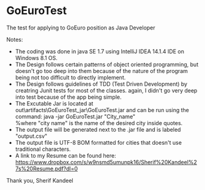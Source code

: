 # GoEuroTest
The test for applying to GoEuro position as Java Developer

Notes: 
- The coding was done in java SE 1.7 using IntelliJ IDEA 14.1.4 IDE on Windows 8.1 OS.
- The Design follows certain patterns of object oriented programming, but doesn't go too deep into them because of the nature of the program being not too difficult to directly implement.
- The Design follows guidelines of TDD (Test Driven Development) by creatring Junit tests for most of the classes. again, I didn't go very deep into test because of the app being simple.
- The Excutable Jar is located at out\artifacts\GoEuroTest_jar\GoEuroTest.jar and can be run using the command: 
  java -jar GoEuroTest.jar "City_name"  
  %where "city name" is the name of the desired city inside quotes.
- The output file will be generated next to the .jar file and is labeled "output.csv"
- The output file is UTF-8 BOM formatted for cities that doesn't use traditional characters.
- A link to my Resume can be found here: https://www.dropbox.com/s/w9nsmd5umunpk16/Sherif%20Kandeel%27s%20Resume.pdf?dl=0

Thank you, 
Sherif Kandeel
